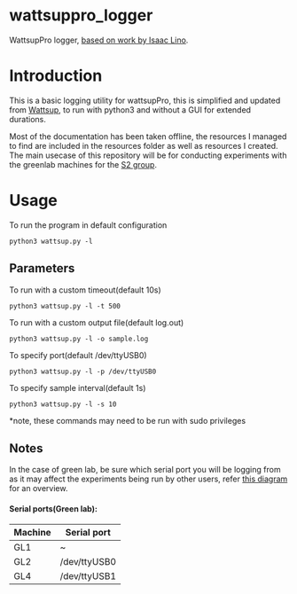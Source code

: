 # wattsuppro_logger
WattsupPro logger, [based on work by Isaac Lino](https://github.com/isaaclino/wattsup).

# Introduction

This is a basic logging utility for wattsupPro, this is simplified and updated from [Wattsup](https://github.com/isaaclino/wattsup), to run with python3 and without a GUI for extended durations. 

Most of the documentation has been taken offline, the resources I managed to find are included in the resources folder as well as resources I created.
The main usecase of this repository will be for conducting experiments with the greenlab machines for the [S2 group](https://github.com/S2-group).

# Usage

To run the program in default configuration

```
python3 wattsup.py -l
```

## Parameters
To run with a custom timeout(default 10s)
```
python3 wattsup.py -l -t 500
```
To run with a custom output file(default log.out)
```
python3 wattsup.py -l -o sample.log
```

To specify port(default /dev/ttyUSB0)
```
python3 wattsup.py -l -p /dev/ttyUSB0  
```

To specify sample interval(default 1s)
```
python3 wattsup.py -l -s 10 
```

*note, these commands may need to be run with sudo privileges 

## Notes
In the case of green lab, be sure which serial port you will be logging from as it may affect the experiments being run by other users, refer [this diagram](https://github.com/GioDoesntKnowCode/wattsuppro_logger/blob/main/Diagram.png) for an overview.

#### Serial ports(Green lab):

| Machine       | Serial port   |
| ------------- | ------------- |
| GL1           | ~             |
| GL2           | /dev/ttyUSB0  |
| GL4           | /dev/ttyUSB1  |



